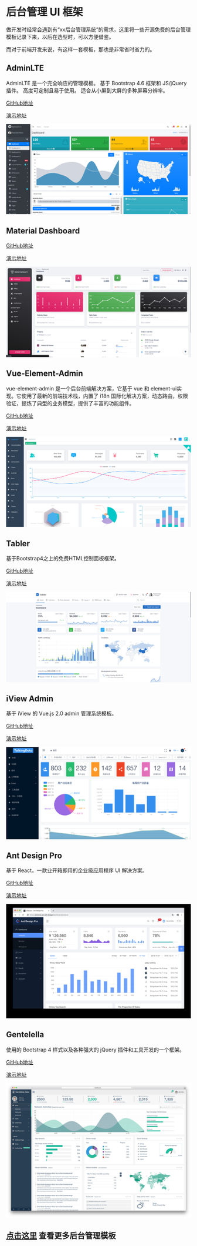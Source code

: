 # 后台管理 UI 框架
做开发时经常会遇到有“xx后台管理系统”的需求，这里将一些开源免费的后台管理模板记录下来，以后在选型时，可以方便借鉴。

而对于前端开发来说，有这样一套模板，那也是非常省时省力的。

## AdminLTE
AdminLTE 是一个完全响应的管理模板。 基于 Bootstrap 4.6 框架和 JS/jQuery 插件。 高度可定制且易于使用。 适合从小屏到大屏的多种屏幕分辨率。

[GitHub地址](https://github.com/ColorlibHQ/AdminLTE)

[演示地址](https://adminlte.io/themes/v3/)

![AdminLTE](./image/adminlte.png)


## Material Dashboard
[GitHub地址](https://github.com/creativetimofficial/material-dashboard)

[演示地址](https://demos.creative-tim.com/material-dashboard/pages/dashboard.html)

![Material Dashboard](./image/material-dashboard.jpg)


## Vue-Element-Admin
vue-element-admin 是一个后台前端解决方案，它基于 vue 和 element-ui实现。它使用了最新的前端技术栈，内置了 i18n 国际化解决方案，动态路由，权限验证，提炼了典型的业务模型，提供了丰富的功能组件。

[GitHub地址](https://github.com/PanJiaChen/vue-element-admin)

[演示地址](https://panjiachen.github.io/vue-element-admin/#/dashboard)

![Vue Element Admin](./image/vue-element-admin.jpg)

## Tabler
基于Bootstrap4之上的免费HTML控制面板框架。

[GitHub地址](https://github.com/tabler/tabler)

[演示地址](https://preview.tabler.io/)

![Tabler](./image/tabler.jpg)


## iView Admin
基于 iView 的 Vue.js 2.0 admin 管理系统模板。

[GitHub地址](https://github.com/iview/iview-admin)

[演示地址](https://admin.iviewui.com/home/)

![Tabler](./image/iview-admin.jpg)

## Ant Design Pro
基于 React，一款业开箱即用的企业级应用程序 UI 解决方案。

[GitHub地址](https://github.com/ant-design/ant-design-pro)

[演示地址](http://preview.pro.ant.design)

![Tabler](./image/and-design-pro.jpg)


## Gentelella
使用的 Bootstrap 4 样式以及各种强大的 jQuery 插件和工具开发的一个框架。

[GitHub地址](https://colorlib.com/polygon/gentelella/index.html)

[演示地址](https://colorlib.com/polygon/gentelella/index.html)

![Tabler](./image/gentelella.jpg)

## [点击这里](https://wangchujiang.com/awesome-uikit/#admin-template) 查看更多后台管理模板